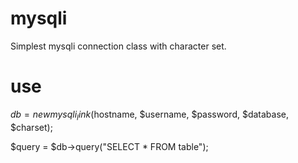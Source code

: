 # mysqli
Simplest mysqli connection class with character set.

# use
$db = new mysqli_link($hostname, $username, $password, $database, $charset);

$query = $db->query("SELECT * FROM table");
